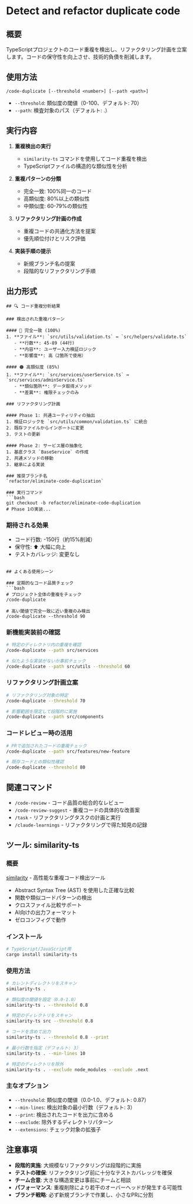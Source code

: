 # Detect and refactor duplicate code

## 概要
TypeScriptプロジェクトのコード重複を検出し、リファクタリング計画を立案します。コードの保守性を向上させ、技術的負債を削減します。

## 使用方法
```
/code-duplicate [--threshold <number>] [--path <path>]
```
- `--threshold`: 類似度の閾値（0-100、デフォルト: 70）
- `--path`: 検査対象のパス（デフォルト: .）

## 実行内容
1. **重複検出の実行**
   - `similarity-ts` コマンドを使用してコード重複を検出
   - TypeScriptファイルの構造的な類似性を分析

2. **重複パターンの分類**
   - 完全一致: 100%同一のコード
   - 高類似度: 80%以上の類似性
   - 中類似度: 60-79%の類似性

3. **リファクタリング計画の作成**
   - 重複コードの共通化方法を提案
   - 優先順位付けとリスク評価

4. **実装手順の提示**
   - 新規ブランチ名の提案
   - 段階的なリファクタリング手順

## 出力形式
```
## 🔍 コード重複分析結果

### 検出された重複パターン

#### 🔴 完全一致 (100%)
1. **ファイル**: `src/utils/validation.ts` ↔ `src/helpers/validate.ts`
   - **行数**: 45-89 (44行)
   - **内容**: ユーザー入力検証ロジック
   - **影響度**: 高（2箇所で使用）

#### 🟠 高類似度 (85%)
1. **ファイル**: `src/services/userService.ts` ↔ `src/services/adminService.ts`
   - **類似箇所**: データ取得メソッド
   - **差異**: 権限チェックのみ

### リファクタリング計画

#### Phase 1: 共通ユーティリティの抽出
1. 検証ロジックを `src/utils/common/validation.ts` に統合
2. 既存ファイルからインポートに変更
3. テストの更新

#### Phase 2: サービス層の抽象化
1. 基底クラス `BaseService` の作成
2. 共通メソッドの移動
3. 継承による実装

### 推奨ブランチ名
`refactor/eliminate-code-duplication`

### 実行コマンド
```bash
git checkout -b refactor/eliminate-code-duplication
# Phase 1の実装...
```

### 期待される効果
- コード行数: -150行（約15%削減）
- 保守性: ⬆️ 大幅に向上
- テストカバレッジ: 変更なし
```

## よくある使用シーン

### 定期的なコード品質チェック
```bash
# プロジェクト全体の重複をチェック
/code-duplicate

# 高い閾値で完全一致に近い重複のみ検出
/code-duplicate --threshold 90
```

### 新機能実装前の確認
```bash
# 特定のディレクトリ内の重複を確認
/code-duplicate --path src/services

# 似たような実装がないか事前チェック
/code-duplicate --path src/utils --threshold 60
```

### リファクタリング計画立案
```bash
# リファクタリング対象の特定
/code-duplicate --threshold 70

# 影響範囲を限定して段階的に実施
/code-duplicate --path src/components
```

### コードレビュー時の活用
```bash
# PRで追加されたコードの重複チェック
/code-duplicate --path src/features/new-feature

# 既存コードとの類似性確認
/code-duplicate --threshold 80
```

## 関連コマンド

- `/code-review` - コード品質の総合的なレビュー
- `/code-review-suggest` - 重複コードの具体的な改善案
- `/task` - リファクタリングタスクの計画と実行
- `/claude-learnings` - リファクタリングで得た知見の記録

## ツール: similarity-ts

### 概要
[similarity](https://github.com/mizchi/similarity) - 高性能な重複コード検出ツール
- Abstract Syntax Tree (AST) を使用した正確な比較
- 関数や類似コードパターンの検出
- クロスファイル比較サポート
- AI向けの出力フォーマット
- ゼロコンフィグで動作

### インストール
```bash
# TypeScript/JavaScript用
cargo install similarity-ts
```

### 使用方法
```bash
# カレントディレクトリをスキャン
similarity-ts .

# 類似度の閾値を設定（0.0-1.0）
similarity-ts . --threshold 0.8

# 特定のディレクトリをスキャン
similarity-ts src --threshold 0.8

# コードを含めて出力
similarity-ts . --threshold 0.8 --print

# 最小行数を指定（デフォルト: 3）
similarity-ts . --min-lines 10

# 特定のディレクトリを除外
similarity-ts . --exclude node_modules --exclude .next
```

### 主なオプション
- `--threshold`: 類似度の閾値（0.0-1.0、デフォルト: 0.87）
- `--min-lines`: 検出対象の最小行数（デフォルト: 3）
- `--print`: 検出されたコードを出力に含める
- `--exclude`: 除外するディレクトリパターン
- `--extensions`: チェック対象の拡張子

## 注意事項
- **段階的実施**: 大規模なリファクタリングは段階的に実施
- **テストの確保**: リファクタリング前に十分なテストカバレッジを確保
- **チーム合意**: 大きな構造変更は事前にチームと相談
- **パフォーマンス**: 重複削除により若干のオーバーヘッドが発生する可能性
- **ブランチ戦略**: 必ず新規ブランチで作業し、小さなPRに分割